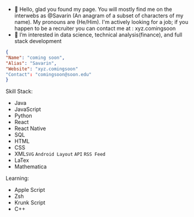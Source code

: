 - 👋 Hello, glad you found my page. You will mostly find me on the interwebs as @Savarin (An anagram of a subset of characters of my name). My pronouns are (He/Him). I'm actively looking for a job; if you happen to be a recruiter you can contact me at : xyz.comingsoon
- 👀 I’m interested in data science, technical analysis(finance), and full stack development

```JSON
{
"Name": "coming soon",
"Alias": "Savarin",
"Website": "xyz.comingsoon"
"Contact": "comingsoon@soon.edu"
}
```

Skill Stack:
- Java
- JavaScript
- Python
- React
- React Native
- SQL
- HTML
- CSS
- XML`SVG` `Android Layout` `API` `RSS Feed`
- LaTex
- Mathematica

Learning:
- Apple Script
- Zsh
- Krunk Script
- C++
<!---
SavarinMashy/SavarinMashy is a ✨ special ✨ repository because its `README.md` (this file) appears on your GitHub profile.
You can click the Preview link to take a look at your changes.
--->
